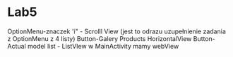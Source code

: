 # Lab5
OptionMenu-znaczek 'i" - Scrolll View (jest to odrazu uzupełnienie zadania z OptionMenu z 4 listy)
Button-Galery Products HorizontalView
Button-Actual model list - ListVIew
w MainActivity mamy webView 
